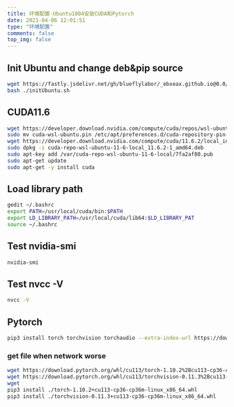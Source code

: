 ```yaml
---
title: 环境配置·Ubuntu1804安装CUDA和Pytorch
date: 2021-04-06 12:01:51
type: "环境配置"
comments: false
top_img: false
---
```



## Init Ubuntu and change deb&pip source
```sh
wget https://fastly.jsdelivr.net/gh/blueflylabor/_ebxeax.github.io@0.0/toolbox/initUbuntu/initUbuntu.sh
bash ./initUbuntu.sh
```

## CUDA11.6
```sh
wget https://developer.download.nvidia.com/compute/cuda/repos/wsl-ubuntu/x86_64/cuda-wsl-ubuntu.pin
sudo mv cuda-wsl-ubuntu.pin /etc/apt/preferences.d/cuda-repository-pin-600
wget https://developer.download.nvidia.com/compute/cuda/11.6.2/local_installers/cuda-repo-wsl-ubuntu-11-6-local_11.6.2-1_amd64.deb
sudo dpkg -i cuda-repo-wsl-ubuntu-11-6-local_11.6.2-1_amd64.deb
sudo apt-key add /var/cuda-repo-wsl-ubuntu-11-6-local/7fa2af80.pub
sudo apt-get update
sudo apt-get -y install cuda
```
## Load library path
```sh
gedit ~/.bashrc
export PATH=/usr/local/cuda/bin:$PATH
export LD_LIBRARY_PATH=/usr/local/cuda/lib64:$LD_LIBRARY_PAT
source ~/.bashrc
```

## Test nvidia-smi
```sh
nvidia-smi
```

## Test nvcc -V

```sh
nvcc -V
```

## Pytorch


```sh 
pip3 install torch torchvision torchaudio --extra-index-url https://download.pytorch.org/whl/cu113
```
### get file when network worse
```sh
wget https://download.pytorch.org/whl/cu113/torch-1.10.2%2Bcu113-cp36-cp36m-linux_x86_64.whl
wget https://download.pytorch.org/whl/cu113/torchvision-0.11.3%2Bcu113-cp36-cp36m-linux_x86_64.whl
wget 
pip3 install ./torch-1.10.2+cu113-cp36-cp36m-linux_x86_64.whl
pip3 install ./torchvision-0.11.3+cu113-cp36-cp36m-linux_x86_64.whl
```